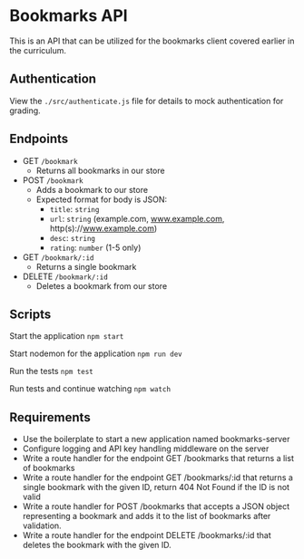 # Bookmarks API

This is an API that can be utilized for the bookmarks client covered earlier in the curriculum.

## Authentication

View the `./src/authenticate.js` file for details to mock authentication for grading.

## Endpoints

  - GET `/bookmark`
    - Returns all bookmarks in our store
  - POST `/bookmark`
    - Adds a bookmark to our store
    - Expected format for body is JSON:
      - `title`: `string`
      - `url`: `string` (example.com, www.example.com, http(s)://www.example.com)
      - `desc`: `string`
      - `rating`: `number` (1-5 only)
  - GET `/bookmark/:id`
    - Returns a single bookmark
  - DELETE `/bookmark/:id`
    - Deletes a bookmark from our store

## Scripts

Start the application `npm start`

Start nodemon for the application `npm run dev`

Run the tests `npm test`

Run tests and continue watching `npm watch`

## Requirements

  - Use the boilerplate to start a new application named bookmarks-server
  - Configure logging and API key handling middleware on the server
  - Write a route handler for the endpoint GET /bookmarks that returns a list of bookmarks
  - Write a route handler for the endpoint GET /bookmarks/:id that returns a single bookmark with the given ID, return 404 Not Found if the ID is not valid
  - Write a route handler for POST /bookmarks that accepts a JSON object representing a bookmark and adds it to the list of bookmarks after validation.
  - Write a route handler for the endpoint DELETE /bookmarks/:id that deletes the bookmark with the given ID.